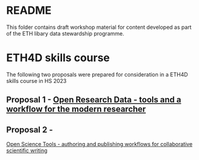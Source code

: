 # README

This folder contains draft workshop material for content developed as part of the ETH libary data stewardship programme.

# ETH4D skills course

The following two proposals were prepared for consideration in a ETH4D skills course in HS 2023
    
## Proposal 1 - [Open Research Data - tools and a workflow for the modern researcher](https://github.com/Global-Health-Engineering/eth-data-stewardship/blob/main/workshops/eth4d-skills-course-rdm.md)

## Proposal 2 - 
[Open Science Tools - authoring and publishing workflows for collaborative scientific writing](https://github.com/Global-Health-Engineering/eth-data-stewardship/blob/main/workshops/eth4d-skills-course-collaborative-writing.md)


